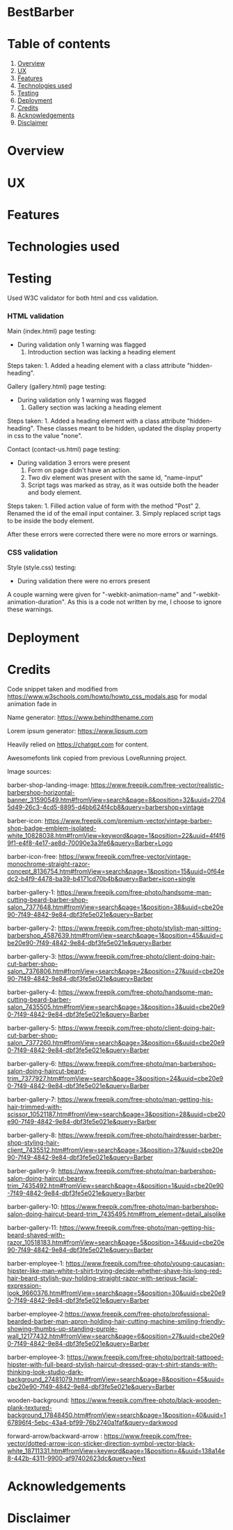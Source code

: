 # BestBarber

# Table of contents    

1. [Overview](#overview)
2. [UX](#ux)
3. [Features](#features)
4. [Technologies used](#technologies-used)
5. [Testing](#testing)
6. [Deployment](#deployment)
7. [Credits](#credits)
8. [Acknowledgements](#acknowledgements)
9. [Disclaimer](#disclaimer)

# Overview

# UX

# Features

# Technologies used

# Testing

Used W3C validator for both html and css validation.

### HTML validation

Main (index.html) page testing:
* During validation only 1 warning was flagged
    1. Introduction section was lacking a heading element
    
Steps taken:
    1. Added a heading element with a class attribute "hidden-heading".

Gallery (gallery.html) page testing:
* During validation only 1 warning was flagged
    1. Gallery section was lacking a heading element

Steps taken:
    1. Added a heading element with a class attribute "hidden-heading". These classes meant to be hidden, updated the display property in css to the value "none".


Contact (contact-us.html) page testing:
* During validation 3 errors were present
    1. Form on page didn't have an action.
    2. Two div element was present with the same id, "name-input"
    3. Script tags was marked as stray, as it was outside both the header and body element.

Steps taken:
    1. Filled action value of form with the method "Post"
    2. Renamed the id of the email input container.
    3. Simply replaced script tags to be inside the body element.

After these errors were corrected there were no more errors or warnings.

### CSS validation 

Style (style.css) testing:
* During validation there were no errors present

A couple warning were given for "-webkit-animation-name" and "-webkit-animation-duration". As this is a code not written by me, I choose to ignore these warnings.

# Deployment

# Credits

Code snippet taken and modified from https://www.w3schools.com/howto/howto_css_modals.asp for modal animation fade in

Name generator: https://www.behindthename.com

Lorem ipsum generator: https://www.lipsum.com

Heavily relied on https://chatgpt.com for content.

Awesomefonts link copied from previous LoveRunning project.

Image sources:

barber-shop-landing-image: https://www.freepik.com/free-vector/realistic-barbershop-horizontal-banner_31590549.htm#fromView=search&page=8&position=32&uuid=27045d49-26c3-4cd5-8895-d4bb624f4cb8&query=barbershop+vintage

barber-icon: https://www.freepik.com/premium-vector/vintage-barber-shop-badge-emblem-isolated-white_10828038.htm#fromView=keyword&page=1&position=22&uuid=4f4f69f1-e4f8-4e17-ae8d-70090e3a3fe6&query=Barber+Logo

barber-icon-free: https://www.freepik.com/free-vector/vintage-monochrome-straight-razor-concept_8136754.htm#fromView=search&page=1&position=15&uuid=0f64edc2-b4f9-4478-ba39-b4171cd70b4b&query=Barber+icon+single

barber-gallery-1: https://www.freepik.com/free-photo/handsome-man-cutting-beard-barber-shop-salon_7377648.htm#fromView=search&page=1&position=38&uuid=cbe20e90-7f49-4842-9e84-dbf3fe5e021e&query=Barber

barber-gallery-2: https://www.freepik.com/free-photo/stylish-man-sitting-barbershop_4587639.htm#fromView=search&page=1&position=45&uuid=cbe20e90-7f49-4842-9e84-dbf3fe5e021e&query=Barber

barber-gallery-3: https://www.freepik.com/free-photo/client-doing-hair-cut-barber-shop-salon_7376806.htm#fromView=search&page=2&position=27&uuid=cbe20e90-7f49-4842-9e84-dbf3fe5e021e&query=Barber

barber-gallery-4: https://www.freepik.com/free-photo/handsome-man-cutting-beard-barber-salon_7435505.htm#fromView=search&page=3&position=3&uuid=cbe20e90-7f49-4842-9e84-dbf3fe5e021e&query=Barber

barber-gallery-5: https://www.freepik.com/free-photo/client-doing-hair-cut-barber-shop-salon_7377260.htm#fromView=search&page=3&position=6&uuid=cbe20e90-7f49-4842-9e84-dbf3fe5e021e&query=Barber

barber-gallery-6: https://www.freepik.com/free-photo/man-barbershop-salon-doing-haircut-beard-trim_7377927.htm#fromView=search&page=3&position=24&uuid=cbe20e90-7f49-4842-9e84-dbf3fe5e021e&query=Barber

barber-gallery-7: https://www.freepik.com/free-photo/man-getting-his-hair-trimmed-with-scissor_10521187.htm#fromView=search&page=3&position=28&uuid=cbe20e90-7f49-4842-9e84-dbf3fe5e021e&query=Barber

barber-gallery-8: https://www.freepik.com/free-photo/hairdresser-barber-shop-styling-hair-client_7435512.htm#fromView=search&page=3&position=37&uuid=cbe20e90-7f49-4842-9e84-dbf3fe5e021e&query=Barber

barber-gallery-9: https://www.freepik.com/free-photo/man-barbershop-salon-doing-haircut-beard-trim_7435492.htm#fromView=search&page=4&position=1&uuid=cbe20e90-7f49-4842-9e84-dbf3fe5e021e&query=Barber

barber-gallery-10: https://www.freepik.com/free-photo/man-barbershop-salon-doing-haircut-beard-trim_7435495.htm#from_element=detail_alsolike

barber-gallery-11: https://www.freepik.com/free-photo/man-getting-his-beard-shaved-with-razor_10518183.htm#fromView=search&page=5&position=34&uuid=cbe20e90-7f49-4842-9e84-dbf3fe5e021e&query=Barber

barber-employee-1: https://www.freepik.com/free-photo/young-caucasian-hipster-like-man-white-t-shirt-trying-decide-whether-shave-his-long-red-hair-beard-stylish-guy-holding-straight-razor-with-serious-facial-expression-look_9660376.htm#fromView=search&page=5&position=30&uuid=cbe20e90-7f49-4842-9e84-dbf3fe5e021e&query=Barber

barber-employee-2:https://www.freepik.com/free-photo/professional-bearded-barber-man-apron-holding-hair-cutting-machine-smiling-friendly-showing-thumbs-up-standing-purple-wall_12177432.htm#fromView=search&page=6&position=27&uuid=cbe20e90-7f49-4842-9e84-dbf3fe5e021e&query=Barber

barber-employee-3: https://www.freepik.com/free-photo/portrait-tattooed-hipster-with-full-beard-stylish-haircut-dressed-gray-t-shirt-stands-with-thinking-look-studio-dark-background_27481079.htm#fromView=search&page=8&position=45&uuid=cbe20e90-7f49-4842-9e84-dbf3fe5e021e&query=Barber

wooden-background: https://www.freepik.com/free-photo/black-wooden-plank-textured-background_17848450.htm#fromView=search&page=1&position=40&uuid=167896f4-5ebc-43a4-bf99-76b2740a1faf&query=darkwood

forward-arrow/backward-arrow : https://www.freepik.com/free-vector/dotted-arrow-icon-sticker-direction-symbol-vector-black-white_18711331.htm#fromView=keyword&page=1&position=4&uuid=138a14e8-442b-4311-9900-af97402623dc&query=Next

# Acknowledgements

# Disclaimer